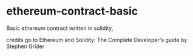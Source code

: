 # ethereum-contract-basic


Basic ethereum contract written in solidity, 

credits go to Ethereum and Solidity: The Complete Developer's guide by Stephen Grider
